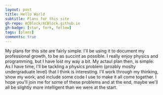 ```yaml
---
layout: post
title: Hello World
subtitle: Plans for this site
gh-repo: ACBlock/ACBlock.github.io
gh-badge: [star, fork, follow]
tags: [plans]
comments: true
---
```


My plans for this site are fairly simple. I'll be using it to document my professional growth, to be as succint as possible. I really enjoy physics and programming, but I have lost my way a bit. My actaul plan then, is simple: As I have time, I'll be tackling a physics problem (proably moslty undergraduate level) that I think is interesting. I'll work through my thinking, show my work, and include some code I use to make it all come together. I hope you'll join me for some of these problems and at the end, maybe we'll all be slightly more intelligent than we were at the start.
